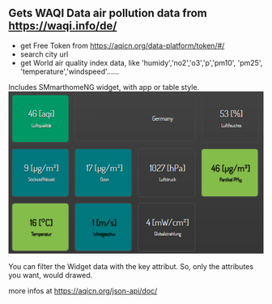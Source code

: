 ## Gets WAQI Data air pollution data from https://waqi.info/de/
  * get Free Token from https://aqicn.org/data-platform/token/#/
  * search city url
  * get World air quality index data, like 'humidy','no2','o3','p','pm10', 'pm25', 'temperature','windspeed'......

Includes SMmarthomeNG widget, with app or table style.
<img style="align: center;" src="https://raw.githubusercontent.com/Bonze255/smarthomeNG_plugins/master/waqi/widget.png"/>

You can filter the Widget data with the key attribut. So, only the attributes you want, would drawed.

more infos at https://aqicn.org/json-api/doc/
